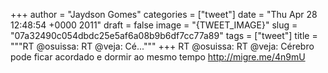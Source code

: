 
+++
author = "Jaydson Gomes"
categories = ["tweet"]
date = "Thu Apr 28 12:48:54 +0000 2011"
draft = false
image = "{TWEET_IMAGE}"
slug = "07a32490c054dbdc25e5af6a08b9b6df7cc77a89"
tags = ["tweet"]
title = """RT @osuissa: RT @veja: Cé..."""
+++
RT @osuissa: RT @veja: Cérebro pode ficar acordado e dormir ao mesmo tempo http://migre.me/4n9mU
